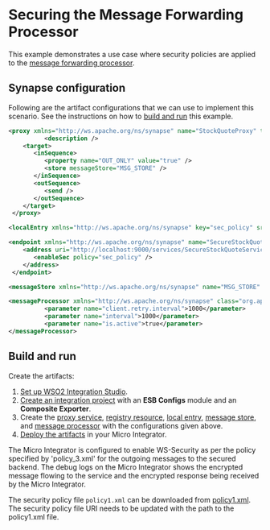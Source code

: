# Securing the Message Forwarding Processor
This example demonstrates a use case where security policies are applied to the [message forwarding processor](../using-message-forwarding-processor).

## Synapse configuration

Following are the artifact configurations that we can use to implement this scenario. See the instructions on how to [build and run](#build-and-run) this example.

```xml tab='Proxy Service'
<proxy xmlns="http://ws.apache.org/ns/synapse" name="StockQuoteProxy" transports="https http" startOnLoad="true" trace="disable">
          <description />
    <target>
       <inSequence>
          <property name="OUT_ONLY" value="true" />
          <store messageStore="MSG_STORE" />
       </inSequence>
       <outSequence>
          <send />
       </outSequence>
    </target>
 </proxy>
```

```xml tab='Local Registry Entry'
<localEntry xmlns="http://ws.apache.org/ns/synapse" key="sec_policy" src="file:/path/to/policy1.xml" />
```

```xml tab='Endpoint'
<endpoint xmlns="http://ws.apache.org/ns/synapse" name="SecureStockQuoteService">
    <address uri="http://localhost:9000/services/SecureStockQuoteService">
       <enableSec policy="sec_policy" />
    </address>
 </endpoint>
```

```xml tab='Message Store'
<messageStore xmlns="http://ws.apache.org/ns/synapse" name="MSG_STORE" />
```

```xml tab='Message Processor'
<messageProcessor xmlns="http://ws.apache.org/ns/synapse" class="org.apache.synapse.message.processor.impl.forwarder.ScheduledMessageForwardingProcessor" name="SecureForwardingProcessor" targetEndpoint="SecureStockQuoteService" messageStore="MSG_STORE">
          <parameter name="client.retry.interval">1000</parameter>
          <parameter name="interval">1000</parameter>
          <parameter name="is.active">true</parameter>
</messageProcessor>
```

## Build and run

Create the artifacts:

1. [Set up WSO2 Integration Studio]({{base_path}}/integrate/develop/installing-wso2-integration-studio).
2. [Create an integration project]({{base_path}}/integrate/develop/create-integration-project) with an <b>ESB Configs</b> module and an <b>Composite Exporter</b>.
3. Create the [proxy service]({{base_path}}/integrate/develop/creating-artifacts/creating-a-proxy-service), [registry resource]({{base_path}}/integrate/develop/creating-artifacts/creating-registry-resources), [local entry]({{base_path}}/integrate/develop/creating-artifacts/registry/creating-local-registry-entries), [message store]({{base_path}}/integrate/develop/creating-artifacts/creating-a-message-store), and [message processor]({{base_path}}/integrate/develop/creating-artifacts/creating-a-message-processor) with the configurations given above.
4. [Deploy the artifacts]({{base_path}}/integrate/develop/deploy-artifacts) in your Micro Integrator.

The Micro Integrator is configured to enable WS-Security as per the policy specified by
'policy_3.xml' for the outgoing messages to the secured backend. The debug logs on the Micro Integrator
shows the encrypted message flowing to the service and the encrypted
response being received by the Micro Integrator.

The security policy file `policy1.xml` can be downloaded from  [policy1.xml](https://github.com/wso2-docs/WSO2_EI/blob/master/sec-policies/policy1.xml). 
The security policy file URI needs to be updated with the path to the policy1.xml file.